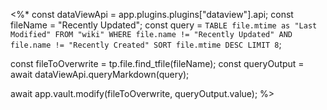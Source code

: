 <%*
const dataViewApi = app.plugins.plugins["dataview"].api;
const fileName = "Recently Updated";
const query = `TABLE file.mtime as "Last Modified"
FROM "wiki"
WHERE file.name != "Recently Updated" AND file.name != "Recently Created"
SORT file.mtime DESC
LIMIT 8`;

const fileToOverwrite = tp.file.find_tfile(fileName);
const queryOutput = await dataViewApi.queryMarkdown(query);

await app.vault.modify(fileToOverwrite, queryOutput.value);
%>